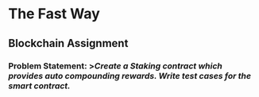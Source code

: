 # **The Fast Way**
## Blockchain Assignment

### **Problem Statement**: >*Create a Staking contract which provides auto compounding rewards. Write test cases for the smart contract.*
